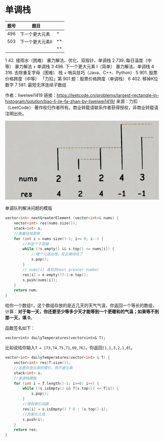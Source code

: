 # 单调栈

| 题号 | 题目             |      |
| ---- | ---------------- | ---- |
| 496  | 下一个更大元素   | *    |
| 503  | 下一个更大元素II | **   |
|      |                  | **   |

1	42. 接雨水（困难）	暴力解法、优化、双指针、单调栈
2	739. 每日温度（中等）	暴力解法 + 单调栈
3	496. 下一个更大元素 I（简单）	暴力解法、单调栈
4	316. 去除重复字母（困难）	栈 + 哨兵技巧（Java、C++、Python）
5	901. 股票价格跨度（中等）	「力扣」第 901 题：股票价格跨度（单调栈）
6	402. 移掉K位数字
7	581. 最短无序连续子数组


作者：liweiwei1419
链接：https://leetcode.cn/problems/largest-rectangle-in-histogram/solution/bao-li-jie-fa-zhan-by-liweiwei1419/
来源：力扣（LeetCode）
著作权归作者所有。商业转载请联系作者获得授权，非商业转载请注明出处。

![image-20220703003819805](单调栈/image-20220703003819805.png)

单调队列解决问题的模版

```c++
vector<int> nextGreaterElement (vector<int>& nums) {
    vector<int> res(nums.size());
    stack<int> s;
    //倒着往栈里放
    for (int i = nums.size()-1; i>= 0; i--) {
        //判定个子高矮
        while (!s.empty() && s.top() <= nums[i]) {
            //矮个儿退出栈，反正被挡住了
            s.pop();
        }
        // nums[i] 身后的next greater number
        res[i] = e.empty()?-1:e.top();
        s.push(nums[i]);
    }
    return num;
}
```

给你一个数组`T`，这个数组存放的是近几天的天气气温，你返回一个等长的数组，计算：**对于每一天，你还要至少等多少天才能等到一个更暖和的气温；如果等不到那一天，填 0**。

函数签名如下：

```
vector<int> dailyTemperatures(vector<int>& T);
```

比如说给你输入`T = [73,74,75,71,69,76]`，你返回`[1,1,3,2,1,0]`。

```c++
vector<int> dailyTemperatures(vector<int> & T) {
    vector<int> res(T.size());
    //这里存放元素的索引，而不是元素
    stack<int> s;
    //单调栈模版
    for (int i = T.length()-1; i>=0; i++) {
        while (!s.isEmpty() && T[s.top()] <= T[i]) {
            s.pop();
        }
        //得到索引间距
        res[i] = s.isEmpty() ? 0 : (s.top()-i);
        //将索引入栈
        s.push(i);
    }
    return res;
}
```